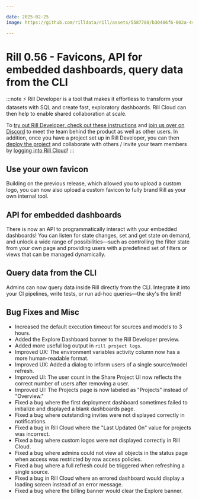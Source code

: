 ```yaml
---

date: 2025-02-25
image: https://github.com/rilldata/rill/assets/5587788/b30486f6-002a-445d-8a1b-955b6ec0066d

---
```


# Rill 0.56 - Favicons, API for embedded dashboards, query data from the CLI

:::note
⚡ Rill Developer is a tool that makes it effortless to transform your datasets with SQL and create fast, exploratory dashboards. Rill Cloud can then help to enable shared collaboration at scale.

To [try out Rill Developer, check out these instructions](/home/install) and [join us over on Discord](https://discord.gg/TatjVY32) to meet the team behind the product as well as other users. In addition, once you have a project set up in Rill Developer, you can then [deploy the project](/deploy/deploy-dashboard) and collaborate with others / invite your team members by [logging into Rill Cloud](https://ui.rilldata.com)!
:::

## Use your own favicon
Building on the previous release, which allowed you to upload a custom logo, you can now also upload a custom favicon to fully brand Rill as your own internal tool.

## API for embedded dashboards
There is now an API to programmatically interact with your embedded dashboards! You can listen for state changes, set and get state on demand, and unlock a wide range of possibilities—such as controlling the filter state from your own page and providing users with a predefined set of filters or views that can be managed dynamically.

## Query data from the CLI
Admins can now query data inside Rill directly from the CLI. Integrate it into your CI pipelines, write tests, or run ad-hoc queries—the sky's the limit!

## Bug Fixes and Misc
- Increased the default execution timeout for sources and models to 3 hours.  
- Added the Explore Dashboard banner to the Rill Developer preview.  
- Added more useful log output in `rill project logs`.  
- Improved UX: The environment variables activity column now has a more human-readable format.  
- Improved UX: Added a dialog to inform users of a single source/model refresh.  
- Improved UI: The user count in the Share Project UI now reflects the correct number of users after removing a user.  
- Improved UI: The Projects page is now labeled as "Projects" instead of "Overview."  
- Fixed a bug where the first deployment dashboard sometimes failed to initialize and displayed a blank dashboards page.  
- Fixed a bug where outstanding invites were not displayed correctly in notifications.  
- Fixed a bug in Rill Cloud where the "Last Updated On" value for projects was incorrect.  
- Fixed a bug where custom logos were not displayed correctly in Rill Cloud.  
- Fixed a bug where admins could not view all objects in the status page when access was restricted by row access policies.  
- Fixed a bug where a full refresh could be triggered when refreshing a single source.  
- Fixed a bug in Rill Cloud where an errored dashboard would display a loading screen instead of an error message.  
- Fixed a bug where the billing banner would clear the Explore banner. 